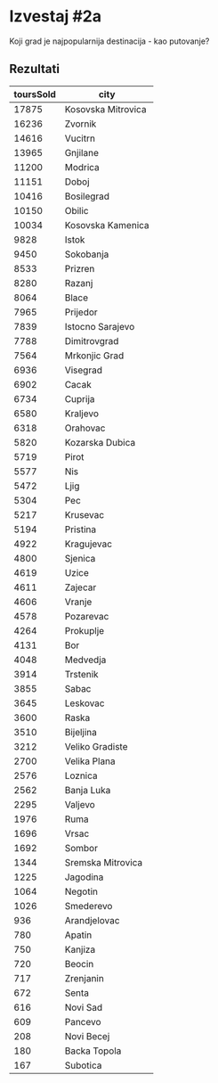 # Izvestaj #2a

Koji grad je najpopularnija destinacija - kao putovanje?

## Rezultati

| toursSold | city               |
| --------- | ------------------ |
| 17875     | Kosovska Mitrovica |
| 16236     | Zvornik            |
| 14616     | Vucitrn            |
| 13965     | Gnjilane           |
| 11200     | Modrica            |
| 11151     | Doboj              |
| 10416     | Bosilegrad         |
| 10150     | Obilic             |
| 10034     | Kosovska Kamenica  |
| 9828      | Istok              |
| 9450      | Sokobanja          |
| 8533      | Prizren            |
| 8280      | Razanj             |
| 8064      | Blace              |
| 7965      | Prijedor           |
| 7839      | Istocno Sarajevo   |
| 7788      | Dimitrovgrad       |
| 7564      | Mrkonjic Grad      |
| 6936      | Visegrad           |
| 6902      | Cacak              |
| 6734      | Cuprija            |
| 6580      | Kraljevo           |
| 6318      | Orahovac           |
| 5820      | Kozarska Dubica    |
| 5719      | Pirot              |
| 5577      | Nis                |
| 5472      | Ljig               |
| 5304      | Pec                |
| 5217      | Krusevac           |
| 5194      | Pristina           |
| 4922      | Kragujevac         |
| 4800      | Sjenica            |
| 4619      | Uzice              |
| 4611      | Zajecar            |
| 4606      | Vranje             |
| 4578      | Pozarevac          |
| 4264      | Prokuplje          |
| 4131      | Bor                |
| 4048      | Medvedja           |
| 3914      | Trstenik           |
| 3855      | Sabac              |
| 3645      | Leskovac           |
| 3600      | Raska              |
| 3510      | Bijeljina          |
| 3212      | Veliko Gradiste    |
| 2700      | Velika Plana       |
| 2576      | Loznica            |
| 2562      | Banja Luka         |
| 2295      | Valjevo            |
| 1976      | Ruma               |
| 1696      | Vrsac              |
| 1692      | Sombor             |
| 1344      | Sremska Mitrovica  |
| 1225      | Jagodina           |
| 1064      | Negotin            |
| 1026      | Smederevo          |
| 936       | Arandjelovac       |
| 780       | Apatin             |
| 750       | Kanjiza            |
| 720       | Beocin             |
| 717       | Zrenjanin          |
| 672       | Senta              |
| 616       | Novi Sad           |
| 609       | Pancevo            |
| 208       | Novi Becej         |
| 180       | Backa Topola       |
| 167       | Subotica           |
